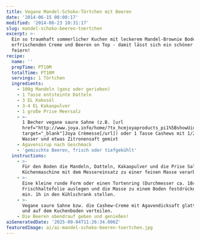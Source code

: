 ```yaml
---
title: Vegane Mandel-Schoko-Törtchen mit Beeren
date: '2014-06-15 08:00:17'
modified: '2014-06-23 10:31:17'
slug: mandel-schoko-beeren-toertchen
excerpt: >-
  Ein so traumhaft sommerlicher Kuchen mit leckerem Mandel-Brownie Boden, einer
  erfrischenden Creme und Beeren on Top - damit lässt sich ein schöner Tag
  feiern!
recipe:
  name: ''
  prepTime: PT10M
  totalTime: PT10M
  servings: 1 Törtchen
  ingredients:
    - 100g Mandeln (ganz oder gerieben)
    - 1 Tasse entsteinte Datteln
    - 3 EL Kokosöl
    - 3-4 EL Kakaopulver
    - 1 große Prise Meersalz
    - >-
      1 Becher vegane saure Sahne (z.B. [url
      href="http://www.joya.info/home/?tx_hcmjoyaproducts_pi1%5BshowUid%5D=54&tx_hcmjoyaproducts_pi1%5BcatUid%5D=5&cHash=45d39539b19b73bfe23aac02e81eb979"
      target="_blank"]Joya Crèmesse[/url]) oder 1 Tasse Cashews mit 1/2 Tasse
      Wasser und etwas Zitronensaft gemixt
    - Agavensirup nach Geschmack
    - 'gemischte Beeren, frisch oder tiefgekühlt'
  instructions:
    - >-
      Für den Boden die Mandeln, Datteln, Kakaopulver und die Prise Salz in der
      Küchenmaschine mit dem Messereinsatz zu einer feinen Masse verarbeiten.
    - >-
      Eine kleine runde Form oder einen Tortenring (Durchmesser ca. 18cm) mit
      Frischhaltefolie auslegen und die Masse zu einem Boden festdrücken. Für
      min. 1h in den Kühlschrank stellen.
    - >-
      Vegane saure Sahne bzw. die Cashew-Creme mit Agavendicksaft glatt rühren
      und auf dem Kuchenboden verteilen.
    - Die Beeren obendrauf geben und genießen!
aiGeneratedDate: '2025-09-04T11:26:34.006Z'
featuredImage: ai/ai-mandel-schoko-beeren-toertchen.jpg
---
```


[<!-- Image removed (no copyright): rohkost-törtchen.jpg -->](https://www.veganblatt.com/i/rohkost-törtchen.jpg)
